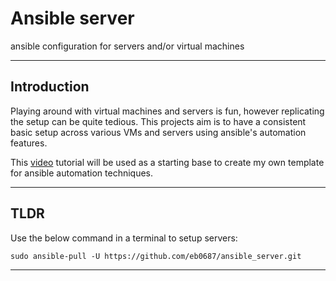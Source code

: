 # Ansible server

ansible configuration for servers and/or virtual machines

---

## Introduction

Playing around with virtual machines and servers is fun, however replicating the setup can be quite tedious. This projects aim is to have a consistent basic setup across various VMs and servers using ansible's automation features.

This [video](https://youtu.be/gIDywsGBqf4) tutorial will be used as a starting base to create my own template for ansible automation techniques.

---

## TLDR

Use the below command in a terminal to setup servers:
```
sudo ansible-pull -U https://github.com/eb0687/ansible_server.git
```

---



